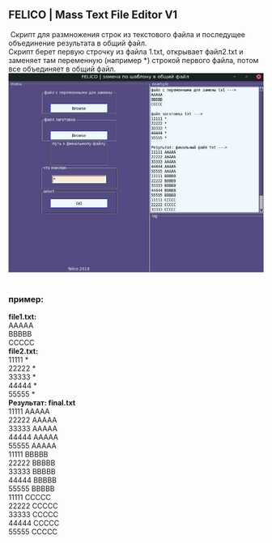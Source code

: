 
## FELICO | Mass Text File Editor V1
​
Скрипт для размножения строк из текстового файла и последущее объединение результата в общий файл.  
Скрипт берет первую строчку из файла 1.txt, открывает  файл2.txt и заменяет там переменную (например *) строкой первого файла, потом все объединяет в общий файл.  
​
![felico](https://github.com/gubkin-utility/felico/blob/master/scr/screenshot.jpg?raw=true "felico")
​
### пример:
**file1.txt:**  
AAAAA  
BBBBB  
CCCCC  
​
**file2.txt:**  
11111 *  
22222 *  
33333 *  
44444 *  
55555 *  
​
**Результат: final.txt**  
11111 AAAAA  
22222 AAAAA  
33333 AAAAA  
44444 AAAAA  
55555 AAAAA  
11111 BBBBB  
22222 BBBBB  
33333 BBBBB  
44444 BBBBB  
55555 BBBBB  
11111 CCCCC  
22222 CCCCC  
33333 CCCCC  
44444 CCCCC  
55555 CCCCC  

